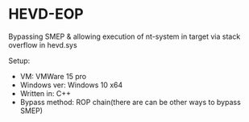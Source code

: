 # HEVD-EOP
Bypassing SMEP & allowing execution of nt-system in target via stack overflow in hevd.sys


Setup: 
  - VM:           VMWare 15 pro
  - Windows ver:  Windows 10 x64
  - Written in:   C++ 
  - Bypass method: ROP chain(there are can be other ways to bypass SMEP)
